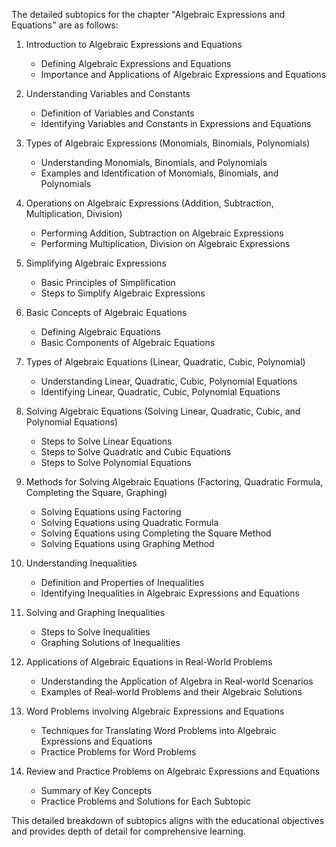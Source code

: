 The detailed subtopics for the chapter "Algebraic Expressions and Equations" are as follows:

1. Introduction to Algebraic Expressions and Equations
   - Defining Algebraic Expressions and Equations
   - Importance and Applications of Algebraic Expressions and Equations

2. Understanding Variables and Constants
   - Definition of Variables and Constants
   - Identifying Variables and Constants in Expressions and Equations
   
3. Types of Algebraic Expressions (Monomials, Binomials, Polynomials)
   - Understanding Monomials, Binomials, and Polynomials
   - Examples and Identification of Monomials, Binomials, and Polynomials

4. Operations on Algebraic Expressions (Addition, Subtraction, Multiplication, Division)
   - Performing Addition, Subtraction on Algebraic Expressions
   - Performing Multiplication, Division on Algebraic Expressions

5. Simplifying Algebraic Expressions
   - Basic Principles of Simplification
   - Steps to Simplify Algebraic Expressions

6. Basic Concepts of Algebraic Equations
   - Defining Algebraic Equations
   - Basic Components of Algebraic Equations

7. Types of Algebraic Equations (Linear, Quadratic, Cubic, Polynomial)
   - Understanding Linear, Quadratic, Cubic, Polynomial Equations
   - Identifying Linear, Quadratic, Cubic, Polynomial Equations

8. Solving Algebraic Equations (Solving Linear, Quadratic, Cubic, and Polynomial Equations)
   - Steps to Solve Linear Equations
   - Steps to Solve Quadratic and Cubic Equations
   - Steps to Solve Polynomial Equations

9. Methods for Solving Algebraic Equations (Factoring, Quadratic Formula, Completing the Square, Graphing)
   - Solving Equations using Factoring
   - Solving Equations using Quadratic Formula
   - Solving Equations using Completing the Square Method
   - Solving Equations using Graphing Method

10. Understanding Inequalities
    - Definition and Properties of Inequalities
    - Identifying Inequalities in Algebraic Expressions and Equations

11. Solving and Graphing Inequalities
    - Steps to Solve Inequalities
    - Graphing Solutions of Inequalities

12. Applications of Algebraic Equations in Real-World Problems
    - Understanding the Application of Algebra in Real-world Scenarios
    - Examples of Real-world Problems and their Algebraic Solutions

13. Word Problems involving Algebraic Expressions and Equations
    - Techniques for Translating Word Problems into Algebraic Expressions and Equations
    - Practice Problems for Word Problems

14. Review and Practice Problems on Algebraic Expressions and Equations
    - Summary of Key Concepts
    - Practice Problems and Solutions for Each Subtopic

This detailed breakdown of subtopics aligns with the educational objectives and provides depth of detail for comprehensive learning.